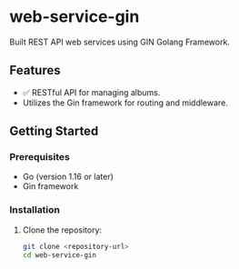 # web-service-gin

Built REST API web services using GIN Golang Framework.

## Features
- ✅ RESTful API for managing albums.
- Utilizes the Gin framework for routing and middleware.

## Getting Started

### Prerequisites
- Go (version 1.16 or later)
- Gin framework

### Installation
1. Clone the repository:
   ```bash
   git clone <repository-url>
   cd web-service-gin
